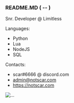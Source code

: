### README.MD ( -- )


Snr. Developer @ Limitless

Languages:
- Python
- Lua
- NodeJS
- SQL


Contacts:
- scar#6666 @ discord.com
- admin@notscar.com
- https://notscar.com

![...](https://github-readme-stats.vercel.app/api?username=NotScar&show_icons=true&title_color=fff&icon_color=79ff97&text_color=9f9f9f&bg_color=151515&count_private=true)


